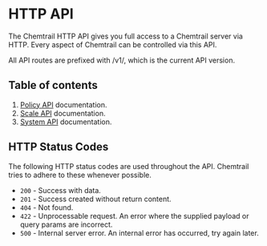 # HTTP API

The Chemtrail HTTP API gives you full access to a Chemtrail server via HTTP. Every aspect of Chemtrail can be controlled via this API.

All API routes are prefixed with /v1/, which is the current API version.

## Table of contents
1. [Policy API](./policy.md) documentation.
1. [Scale API](./scale.md) documentation.
1. [System API](./system.md) documentation.

## HTTP Status Codes
The following HTTP status codes are used throughout the API. Chemtrail tries to adhere to these whenever possible.

* `200` - Success with data.
* `201` - Success created without return content.
* `404` - Not found.
* `422` - Unprocessable request. An error where the supplied payload or query params are incorrect.
* `500` - Internal server error. An internal error has occurred, try again later.
